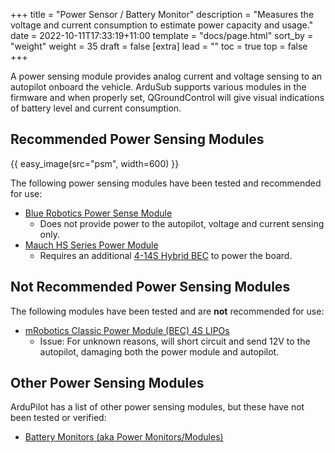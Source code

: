 +++
title = "Power Sensor / Battery Monitor"
description = "Measures the voltage and current consumption to estimate power capacity and usage."
date = 2022-10-11T17:33:19+11:00
template = "docs/page.html"
sort_by = "weight"
weight = 35
draft = false
[extra]
lead = ""
toc = true
top = false
+++

A power sensing module provides analog current and voltage sensing to an autopilot onboard the vehicle. ArduSub supports various modules in the firmware and when properly set, QGroundControl will give visual indications of battery level and current consumption.

## Recommended Power Sensing Modules

{{ easy_image(src="psm", width=600) }}

The following power sensing modules have been tested and recommended for use:

* [Blue Robotics Power Sense Module](https://bluerobotics.com/store/comm-control-power/elec-packages/psm-asm-r2-rp/)
    * Does not provide power to the autopilot, voltage and current sensing only.
* [Mauch HS Series Power Module](https://www.mauch-electronic.com/hs-sensor-product)
    * Requires an additional [4-14S Hybrid BEC](https://www.mauch-electronic.com/4-14s-hyb-bec) to power the board.
    
## Not Recommended Power Sensing Modules

The following modules have been tested and are **not** recommended for use:

* [mRobotics Classic Power Module (BEC) 4S LIPOs](https://store.mrobotics.io/product-p/m10018a.htm)
    * Issue: For unknown reasons, will short circuit and send 12V to the autopilot, damaging both the power module and autopilot.

## Other Power Sensing Modules

ArduPilot has a list of other power sensing modules, but these have not been tested or verified:

* [Battery Monitors (aka Power Monitors/Modules)](https://ardupilot.org/copter/docs/common-powermodule-landingpage.html)
